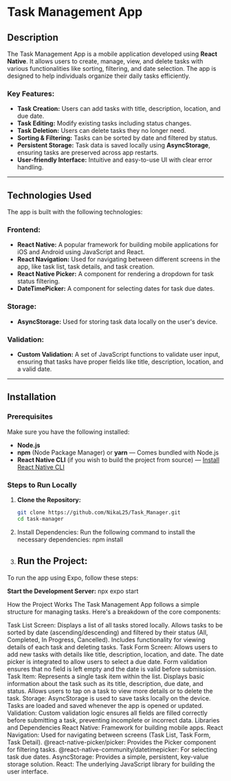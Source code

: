 # Task Management App

## Description

The Task Management App is a mobile application developed using **React Native**. It allows users to create, manage, view, and delete tasks with various functionalities like sorting, filtering, and date selection. The app is designed to help individuals organize their daily tasks efficiently.

### Key Features:
- **Task Creation:** Users can add tasks with title, description, location, and due date.
- **Task Editing:** Modify existing tasks including status changes.
- **Task Deletion:** Users can delete tasks they no longer need.
- **Sorting & Filtering:** Tasks can be sorted by date and filtered by status.
- **Persistent Storage:** Task data is saved locally using **AsyncStorage**, ensuring tasks are preserved across app restarts.
- **User-friendly Interface:** Intuitive and easy-to-use UI with clear error handling.

---

## Technologies Used

The app is built with the following technologies:

### Frontend:
- **React Native:** A popular framework for building mobile applications for iOS and Android using JavaScript and React.
- **React Navigation:** Used for navigating between different screens in the app, like task list, task details, and task creation.
- **React Native Picker:** A component for rendering a dropdown for task status filtering.
- **DateTimePicker:** A component for selecting dates for task due dates.

### Storage:
- **AsyncStorage:** Used for storing task data locally on the user's device.

### Validation:
- **Custom Validation:** A set of JavaScript functions to validate user input, ensuring that tasks have proper fields like title, description, location, and a valid date.

---

## Installation

### Prerequisites
Make sure you have the following installed:
- **Node.js** 
- **npm** (Node Package Manager) or **yarn** — Comes bundled with Node.js
- **React Native CLI** (if you wish to build the project from source) — [Install React Native CLI](https://reactnative.dev/docs/environment-setup)

### Steps to Run Locally

1. **Clone the Repository:**
   ```bash
   git clone https://github.com/NikaL25/Task_Manager.git
   cd task-manager
2. Install Dependencies: Run the following command to install the necessary dependencies:
   npm install
3. ## Run the Project:

To run the app using Expo, follow these steps:

  **Start the Development Server:**
   npx expo start

How the Project Works
The Task Management App follows a simple structure for managing tasks. Here's a breakdown of the core components:

Task List Screen:
Displays a list of all tasks stored locally.
Allows tasks to be sorted by date (ascending/descending) and filtered by their status (All, Completed, In Progress, Cancelled).
Includes functionality for viewing details of each task and deleting tasks.
Task Form Screen:
Allows users to add new tasks with details like title, description, location, and date.
The date picker is integrated to allow users to select a due date.
Form validation ensures that no field is left empty and the date is valid before submission.
Task Item:
Represents a single task item within the list.
Displays basic information about the task such as its title, description, due date, and status.
Allows users to tap on a task to view more details or to delete the task.
Storage:
AsyncStorage is used to save tasks locally on the device. Tasks are loaded and saved whenever the app is opened or updated.
Validation:
Custom validation logic ensures all fields are filled correctly before submitting a task, preventing incomplete or incorrect data.
Libraries and Dependencies
React Native: Framework for building mobile apps.
React Navigation: Used for navigating between screens (Task List, Task Form, Task Detail).
@react-native-picker/picker: Provides the Picker component for filtering tasks.
@react-native-community/datetimepicker: For selecting task due dates.
AsyncStorage: Provides a simple, persistent, key-value storage solution.
React: The underlying JavaScript library for building the user interface.

